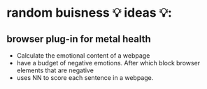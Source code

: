 # random buisness 💡 ideas 💡:

## browser plug-in for metal health

- Calculate the emotional content of a webpage
- have a budget of negative emotions. After which block browser elements that are negative
- uses NN to score each sentence in a webpage. 

